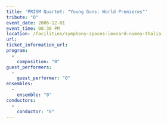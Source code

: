 ```yaml
---
title: 'PRISM Quartet: "Young Guns: World Premieres"'
tribute: "0"
event_date: 2006-12-01
event_time: 08:30 PM
location: /facilities/symphony-spaces-leonard-nimoy-thalia
url: 
ticket_information_url: 
program: 
  -
    composition: "0"
guest_performers: 
  -
    guest_performer: "0"
ensembles: 
  -
    ensemble: "0"
conductors: 
  -
    conductor: "0"
---
```

